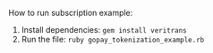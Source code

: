 How to run subscription example:

1. Install dependencies: `gem install veritrans`
2. Run the file: `ruby gopay_tokenization_example.rb` 